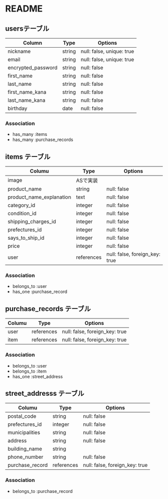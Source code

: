 # README
## usersテーブル

| Column             | Type       | Options                        |
| ------------------ | ---------- | ------------------------------ |
| nickname           | string     | null: false, unique: true      |
| email              | string     | null: false, unique: true      |
| encrypted_password | string     | null: false                    |
| first_name         | string     | null: false                    |
| last_name          | string     | null: false                    |
| first_name_kana    | string     | null: false                    |
| last_name_kana     | string     | null: false                    |
| birthday           | date       | null: false                    |

### Association
- has_many :items
- has_many :purchase_records

## items テーブル

| Columu                      | Type       | Options                          |
| --------------------------- | ---------- | ---------------------------------|
| image                       | ASで実装    |                                  |
| product_name                | string     | null: false                      |
| product_name_explanation    | text       | null: false                      |
| category_id                 | integer    | null: false                      |
| condition_id                | integer    | null: false                      |
| shipping_charges_id         | integer    | null: false                      |
| prefectures_id              | integer    | null: false                      |
| says_to_ship_id             | integer    | null: false                      |
| price                       | integer    | null: false                      |
| user                        | references | null: false, foreign_key: true   |

### Association

- belongs_to :user
- has_one :purchase_record

## purchase_records テーブル

| Columu                   | Type       | Options                          |
| ------------------------ | ---------- | ---------------------------------|
| user                     | references | null: false, foreign_key: true   |
| item                     | references | null: false, foreign_key: true   |

### Association

- belongs_to :user
- belongs_to :item
- has_one :street_address

## street_addresss テーブル

| Columu                   | Type       | Options                          |
| ------------------------ | ---------- | ---------------------------------|
| postal_code              | string     | null: false                      |
| prefectures_id           | integer    | null: false                      |
| municipalities           | string     | null: false                      |
| address                  | string     | null: false                      |
| building_name            | string     |                                  |
| phone_number             | string    | null: false                       |
| purchase_record          | references | null: false, foreign_key: true   |

### Association

- belongs_to :purchase_record